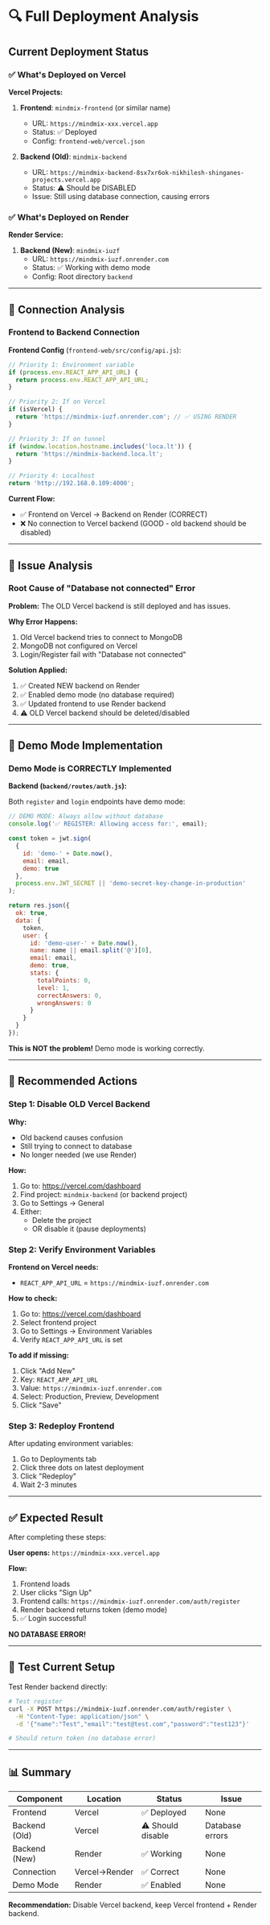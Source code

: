 # 🔍 Full Deployment Analysis

## Current Deployment Status

### ✅ What's Deployed on Vercel

**Vercel Projects:**
1. **Frontend**: `mindmix-frontend` (or similar name)
   - URL: `https://mindmix-xxx.vercel.app`
   - Status: ✅ Deployed
   - Config: `frontend-web/vercel.json`

2. **Backend (Old)**: `mindmix-backend`
   - URL: `https://mindmix-backend-8sx7xr6ok-nikhilesh-shinganes-projects.vercel.app`
   - Status: ⚠️ Should be DISABLED
   - Issue: Still using database connection, causing errors

### ✅ What's Deployed on Render

**Render Service:**
1. **Backend (New)**: `mindmix-iuzf`
   - URL: `https://mindmix-iuzf.onrender.com`
   - Status: ✅ Working with demo mode
   - Config: Root directory `backend`

---

## 🔗 Connection Analysis

### Frontend to Backend Connection

**Frontend Config** (`frontend-web/src/config/api.js`):

```javascript
// Priority 1: Environment variable
if (process.env.REACT_APP_API_URL) {
  return process.env.REACT_APP_API_URL;
}

// Priority 2: If on Vercel
if (isVercel) {
  return 'https://mindmix-iuzf.onrender.com'; // ✅ USING RENDER
}

// Priority 3: If on tunnel
if (window.location.hostname.includes('loca.lt')) {
  return 'https://mindmix-backend.loca.lt';
}

// Priority 4: Localhost
return 'http://192.168.0.109:4000';
```

**Current Flow:**
- ✅ Frontend on Vercel → Backend on Render (CORRECT)
- ❌ No connection to Vercel backend (GOOD - old backend should be disabled)

---

## 🐛 Issue Analysis

### Root Cause of "Database not connected" Error

**Problem:** The OLD Vercel backend is still deployed and has issues.

**Why Error Happens:**
1. Old Vercel backend tries to connect to MongoDB
2. MongoDB not configured on Vercel
3. Login/Register fail with "Database not connected"

**Solution Applied:**
1. ✅ Created NEW backend on Render
2. ✅ Enabled demo mode (no database required)
3. ✅ Updated frontend to use Render backend
4. ⚠️ OLD Vercel backend should be deleted/disabled

---

## 🎯 Demo Mode Implementation

### Demo Mode is CORRECTLY Implemented

**Backend (`backend/routes/auth.js`):**

Both `register` and `login` endpoints have demo mode:

```javascript
// DEMO MODE: Always allow without database
console.log('✅ REGISTER: Allowing access for:', email);

const token = jwt.sign(
  { 
    id: 'demo-' + Date.now(), 
    email: email,
    demo: true 
  },
  process.env.JWT_SECRET || 'demo-secret-key-change-in-production'
);

return res.json({
  ok: true,
  data: {
    token,
    user: {
      id: 'demo-user-' + Date.now(),
      name: name || email.split('@')[0],
      email: email,
      demo: true,
      stats: {
        totalPoints: 0,
        level: 1,
        correctAnswers: 0,
        wrongAnswers: 0
      }
    }
  }
});
```

**This is NOT the problem!** Demo mode is working correctly.

---

## 🔧 Recommended Actions

### Step 1: Disable OLD Vercel Backend

**Why:**
- Old backend causes confusion
- Still trying to connect to database
- No longer needed (we use Render)

**How:**
1. Go to: https://vercel.com/dashboard
2. Find project: `mindmix-backend` (or backend project)
3. Go to Settings → General
4. Either:
   - Delete the project
   - OR disable it (pause deployments)

### Step 2: Verify Environment Variables

**Frontend on Vercel needs:**
- `REACT_APP_API_URL` = `https://mindmix-iuzf.onrender.com`

**How to check:**
1. Go to: https://vercel.com/dashboard
2. Select frontend project
3. Go to Settings → Environment Variables
4. Verify `REACT_APP_API_URL` is set

**To add if missing:**
1. Click "Add New"
2. Key: `REACT_APP_API_URL`
3. Value: `https://mindmix-iuzf.onrender.com`
4. Select: Production, Preview, Development
5. Click "Save"

### Step 3: Redeploy Frontend

After updating environment variables:
1. Go to Deployments tab
2. Click three dots on latest deployment
3. Click "Redeploy"
4. Wait 2-3 minutes

---

## ✅ Expected Result

After completing these steps:

**User opens:** `https://mindmix-xxx.vercel.app`

**Flow:**
1. Frontend loads
2. User clicks "Sign Up"
3. Frontend calls: `https://mindmix-iuzf.onrender.com/auth/register`
4. Render backend returns token (demo mode)
5. ✅ Login successful!

**NO DATABASE ERROR!**

---

## 🧪 Test Current Setup

Test Render backend directly:

```bash
# Test register
curl -X POST https://mindmix-iuzf.onrender.com/auth/register \
  -H "Content-Type: application/json" \
  -d '{"name":"Test","email":"test@test.com","password":"test123"}'

# Should return token (no database error)
```

---

## 📊 Summary

| Component | Location | Status | Issue |
|-----------|----------|--------|-------|
| Frontend | Vercel | ✅ Deployed | None |
| Backend (Old) | Vercel | ⚠️ Should disable | Database errors |
| Backend (New) | Render | ✅ Working | None |
| Connection | Vercel→Render | ✅ Correct | None |
| Demo Mode | Render | ✅ Enabled | None |

**Recommendation:** Disable Vercel backend, keep Vercel frontend + Render backend.

